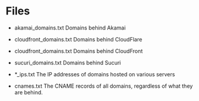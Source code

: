 # Files
- akamai_domains.txt
Domains behind Akamai
- cloudfront_domains.txt
Domains behind CloudFlare
- cloudfront_domains.txt
Domains behind CloudFront
- sucuri_domains.txt
Domains behind Sucuri

- *_ips.txt
The IP addresses of domains hosted on various servers

- cnames.txt
The CNAME records of all domains, regardless of what they are behind.
